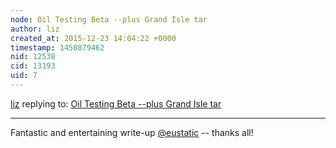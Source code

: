 ```yaml
---
node: Oil Testing Beta --plus Grand Isle tar
author: liz
created_at: 2015-12-23 14:04:22 +0000
timestamp: 1450879462
nid: 12538
cid: 13193
uid: 7
---
```




[liz](../profile/liz) replying to: [Oil Testing Beta --plus Grand Isle tar](../notes/eustatic/12-22-2015/oil-testing-beta-plus-grand-isle-tar)

----
Fantastic and entertaining write-up [@eustatic](/profile/eustatic) -- thanks all!